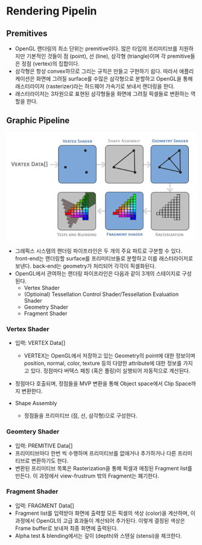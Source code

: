 # Rendering Pipelin

## Premitives

- OpenGL 랜더링의 최소 단위는 premitive이다. 많은 타입의 프리미티브를 지원하지만 기본적인 것들이 점 (point), 선 (line), 삼각형 (triangle)이며 각 premitive들은 정점 (vertex)의 집합이다.
- 삼각형은 항상 convex하므로 그리는 규칙은 만들고 구현하기 쉽다. 따라서 애플리케이션은 화면에 그려질 surface를 수많은 삼각형으로 분할하고 OpenGL을 통해 래스터라이저 (rasterizer)라는 하드웨어 가속기로 보내서 랜더링을 한다.
- 래스터라이저는 3차원으로 표현된 삼각형들을 화면에 그려질 픽셀들로 변환하는 역할을 한다.

## Graphic Pipeline

![랜더링 파이프라인](figs/rendering-pipeline.png)

- 그래픽스 시스템의 랜더링 파이프라인은 두 개의 주요 파트로 구분할 수 있다. front-end는 랜더링할 surface를 프리미티브들로 분할하고 이를 래스터라이저로 보낸다. back-end는 geometry가 처리되어 각각이 픽셀화된다.
- OpenGL에서 관여하는 랜더링 파이프라인은 다음과 같이 3개의 스테이지로 구성된다.
  - Vertex Shader
  - (Optioinal) Tessellation Control Shader/Tessellation Evaluation Shader
  - Geometry Shader
  - Fragment Shader

### Vertex Shader

- 입력: VERTEX Data[]
  - VERTEX는 OpenGL에서 저장하고 있는 Geometry의 point에 대한 정보이며 position, normal, color, texture 등의 다양한 attribute에 대한 정보를 가지고 있다. 정점마다 버텍스 패칭 (혹은 풀링)이 실행되어 자동적으로 계산된다.
- 정점마다 호출되며, 정점들을 MVP 변환을 통해 Object space에서 Clip Space까지 변환한다.

- Shape Assembly
  - 정점들을 프리미티브 (점, 선, 삼각형)으로 구성한다.

### Geomtery Shader

- 입력: PREMITIVE Data[]
- 프리미티브마다 한번 씩 수행하며 프리미티브를 없애거나 추가하거나 다른 프리미티브로 변환하기도 한다.
- 변환된 프리미티브 목록은 Rasterization을 통해 픽셀과 매칭된 Fragment list를 만든다. 이 과정에서 view-frustrum 밖의 Fragment는 폐기한다.

### Fragment Shader

- 입력: FRAGMENT Data[]
- Fragment list를 입력받아 화면에 출력할 모든 픽셀의 색상 (color)을 계산하며, 이 과정에서 OpenGL의 고급 효과들이 계산되어 추가된다. 이렇게 결정된 색상은 Frame buffer로 보내져 최종 화면에 출력된다.
- Alpha test & blending에서는 깊이 (depth)와 스텐실 (stensi)을 체크한다.
